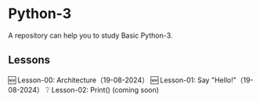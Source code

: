 # Python-3
A repository can help you to study Basic Python-3.
## Lessons
🆕️ Lesson-00: Architecture（19-08-2024）
🆕️ Lesson-01: Say "Hello!"（19-08-2024）
❔️ Lesson-02: Print() (coming soon)
